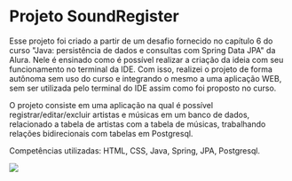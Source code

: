 <h1>Projeto SoundRegister</h1>
<p>Esse projeto foi criado a partir de um desafio fornecido no capítulo 6 do curso "Java: persistência de dados e consultas com Spring Data JPA" da Alura. Nele é ensinado como é possível realizar a criação da ideia com seu funcionamento no terminal da IDE. Com isso, realizei o projeto de forma autônoma sem uso do curso e integrando o mesmo a uma aplicação WEB, sem ser utilizada pelo terminal do IDE assim como foi proposto no curso.</p>
<p>O projeto consiste em uma aplicação na qual é possível registrar/editar/excluir artistas e músicas em um banco de dados, relacionado a tabela de artistas com a tabela de músicas, trabalhando relações bidirecionais com tabelas em Postgresql.</p>
<p>Competências utilizadas: HTML, CSS, Java, Spring, JPA, Postgresql.</p>
<img src="https://imgur.com/XPDRaDp"></>
